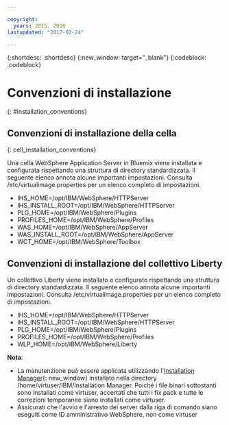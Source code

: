 ```yaml
---

copyright:
  years: 2015, 2016
lastupdated: "2017-02-24"

---
```


{:shortdesc: .shortdesc}
{:new_window: target="_blank"}
{:codeblock: .codeblock}

# Convenzioni di installazione
{: #installation_conventions}

## Convenzioni di installazione della cella
{: cell_installation_conventions}

Una cella WebSphere Application Server in Bluemix viene installata e configurata rispettando una struttura di directory standardizzata. Il seguente elenco annota alcune importanti impostazioni.  Consulta /etc/virtualimage.properties per un elenco completo di impostazioni.

* IHS_HOME=/opt/IBM/WebSphere/HTTPServer
* IHS_INSTALL_ROOT=/opt/IBM/WebSphere/HTTPServer
* PLG_HOME=/opt/IBM/WebSphere/Plugins
* PROFILES_HOME=/opt/IBM/WebSphere/Profiles
* WAS_HOME=/opt/IBM/WebSphere/AppServer
* WAS_INSTALL_ROOT=/opt/IBM/WebSphere/AppServer
* WCT_HOME=/opt/IBM/WebSphere/Toolbox

## Convenzioni di installazione del collettivo Liberty

Un collettivo Liberty viene installato e configurato rispettando una struttura di directory standardizzata. Il seguente elenco annota alcune importanti impostazioni.  Consulta /etc/virtualimage.properties per un elenco completo di impostazioni.

* IHS_HOME=/opt/IBM/WebSphere/HTTPServer
* IHS_INSTALL_ROOT=/opt/IBM/WebSphere/HTTPServer
* PLG_HOME=/opt/IBM/WebSphere/Plugins
* PROFILES_HOME=/opt/IBM/WebSphere/Profiles
* WLP_HOME=/opt/IBM/WebSphere/Liberty

**Nota**:
* La manutenzione può essere applicata utilizzando l'[Installation Manager](http://www.ibm.com/support/knowledgecenter/SSDV2W_1.8.3/com.ibm.cic.agent.ui.doc/helpindex_imic.html){: new_window} installato nella directory /home/virtuser/IBM/Installation Manager. Poiché i file binari sottostanti sono installati come virtuser, accertati che tutti i fix pack e tutte le correzioni temporanee siano installati come virtuser.
* Assicurati che l'avvio e l'arresto dei server dalla riga di comando siano eseguiti come ID amministrativo WebSphere, non come virtuser
